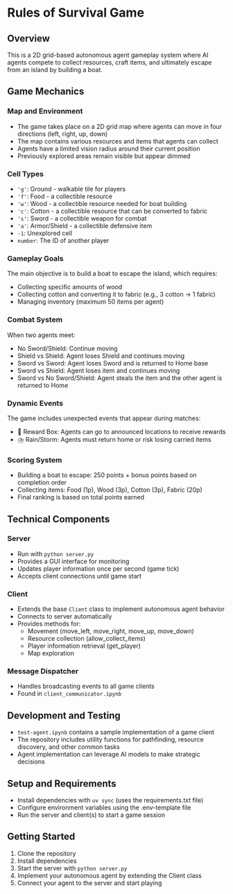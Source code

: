 # Rules of Survival Game

## Overview
This is a 2D grid-based autonomous agent gameplay system where AI agents compete to collect resources, craft items, and ultimately escape from an island by building a boat.

## Game Mechanics

### Map and Environment
- The game takes place on a 2D grid map where agents can move in four directions (left, right, up, down)
- The map contains various resources and items that agents can collect
- Agents have a limited vision radius around their current position
- Previously explored areas remain visible but appear dimmed

### Cell Types
- `'g'`: Ground - walkable tile for players
- `'f'`: Food - a collectible resource
- `'w'`: Wood - a collectible resource needed for boat building
- `'c'`: Cotton - a collectible resource that can be converted to fabric
- `'s'`: Sword - a collectible weapon for combat
- `'a'`: Armor/Shield - a collectible defensive item
- `-1`: Unexplored cell
- `number`: The ID of another player

### Gameplay Goals
The main objective is to build a boat to escape the island, which requires:
- Collecting specific amounts of wood
- Collecting cotton and converting it to fabric (e.g., 3 cotton → 1 fabric)
- Managing inventory (maximum 50 items per agent)

### Combat System
When two agents meet:
- No Sword/Shield: Continue moving
- Shield vs Shield: Agent loses Shield and continues moving
- Sword vs Sword: Agent loses Sword and is returned to Home base
- Sword vs Shield: Agent loses item and continues moving
- Sword vs No Sword/Shield: Agent steals the item and the other agent is returned to Home

### Dynamic Events
The game includes unexpected events that appear during matches:
- 🎁 Reward Box: Agents can go to announced locations to receive rewards
- ⛈️ Rain/Storm: Agents must return home or risk losing carried items

### Scoring System
- Building a boat to escape: 250 points + bonus points based on completion order
- Collecting items: Food (1p), Wood (3p), Cotton (3p), Fabric (20p)
- Final ranking is based on total points earned

## Technical Components

### Server
- Run with `python server.py`
- Provides a GUI interface for monitoring
- Updates player information once per second (game tick)
- Accepts client connections until game start

### Client
- Extends the base `Client` class to implement autonomous agent behavior
- Connects to server automatically
- Provides methods for:
  - Movement (move_left, move_right, move_up, move_down)
  - Resource collection (allow_collect_items)
  - Player information retrieval (get_player)
  - Map exploration

### Message Dispatcher
- Handles broadcasting events to all game clients
- Found in `client_communicator.ipynb`

## Development and Testing
- `test-agent.ipynb` contains a sample implementation of a game client
- The repository includes utility functions for pathfinding, resource discovery, and other common tasks
- Agent implementation can leverage AI models to make strategic decisions

## Setup and Requirements
- Install dependencies with `uv sync` (uses the requirements.txt file)
- Configure environment variables using the .env-template file
- Run the server and client(s) to start a game session

## Getting Started
1. Clone the repository
2. Install dependencies
3. Start the server with `python server.py`
4. Implement your autonomous agent by extending the Client class
5. Connect your agent to the server and start playing 